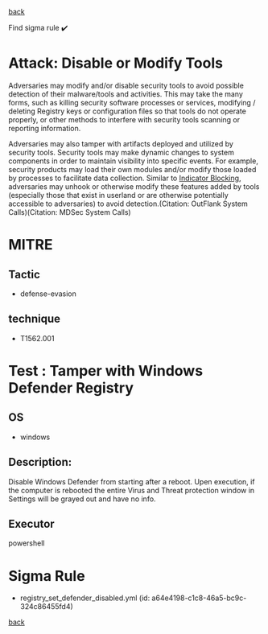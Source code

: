 
[back](../index.md)

Find sigma rule :heavy_check_mark: 

# Attack: Disable or Modify Tools 

Adversaries may modify and/or disable security tools to avoid possible detection of their malware/tools and activities. This may take the many forms, such as killing security software processes or services, modifying / deleting Registry keys or configuration files so that tools do not operate properly, or other methods to interfere with security tools scanning or reporting information.

Adversaries may also tamper with artifacts deployed and utilized by security tools. Security tools may make dynamic changes to system components in order to maintain visibility into specific events. For example, security products may load their own modules and/or modify those loaded by processes to facilitate data collection. Similar to [Indicator Blocking](https://attack.mitre.org/techniques/T1562/006), adversaries may unhook or otherwise modify these features added by tools (especially those that exist in userland or are otherwise potentially accessible to adversaries) to avoid detection.(Citation: OutFlank System Calls)(Citation: MDSec System Calls)

# MITRE
## Tactic
  - defense-evasion


## technique
  - T1562.001


# Test : Tamper with Windows Defender Registry
## OS
  - windows


## Description:
Disable Windows Defender from starting after a reboot. Upen execution, if the computer is rebooted the entire Virus and Threat protection window in Settings will be
grayed out and have no info.


## Executor
powershell

# Sigma Rule
 - registry_set_defender_disabled.yml (id: a64e4198-c1c8-46a5-bc9c-324c86455fd4)



[back](../index.md)
